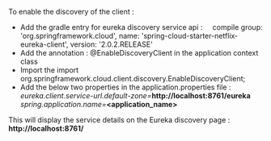 <p>To enable the discovery of the client :&nbsp;</p>
<ul>
<li>Add the gradle entry for eureka discovery service api :&nbsp;&nbsp; &nbsp; compile group: 'org.springframework.cloud', name: 'spring-cloud-starter-netflix-eureka-client', version: '2.0.2.RELEASE'</li>
<li>Add the annotation : @EnableDiscoveryClient in the application context class</li>
<li>Import the import org.springframework.cloud.client.discovery.EnableDiscoveryClient;</li>
<li>Add the below two properties in the application.properties file :&nbsp; &nbsp; <em>eureka.client.service-url.default-zone=</em><strong>http://localhost:8761/eureka</strong>&nbsp; &nbsp; <em>spring.application.name=</em><strong>&lt;application_name&gt; </strong></li>
</ul>
<p>This will display the service details on the Eureka discovery page : <strong>http://localhost:8761/</strong></p>
